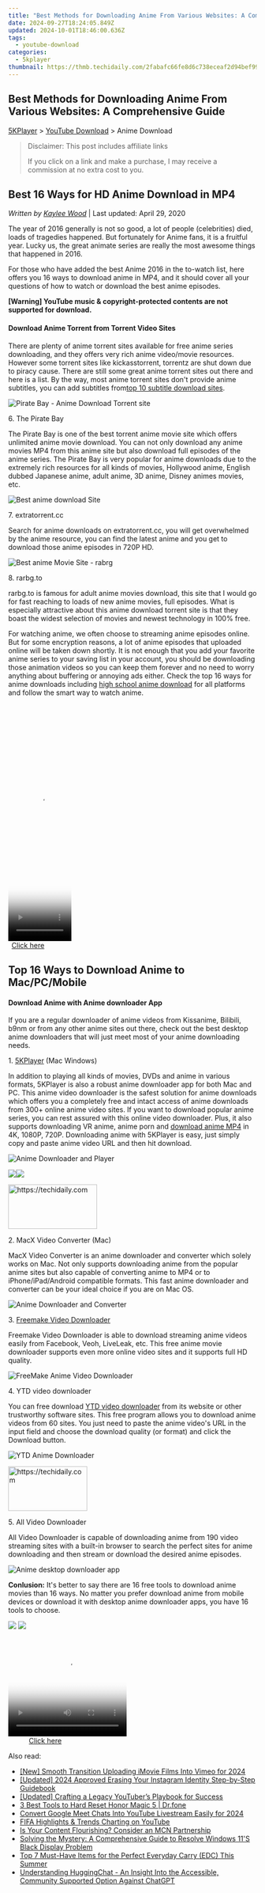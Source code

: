 ```yaml
---
title: "Best Methods for Downloading Anime From Various Websites: A Comprehensive Guide"
date: 2024-09-27T18:24:05.849Z
updated: 2024-10-01T18:46:00.636Z
tags:
  - youtube-download
categories:
  - 5kplayer
thumbnail: https://thmb.techidaily.com/2fabafc66fe8d6c738eceaf2d94bef9969abb79ce6dfc7f79cdd9561a56a5238.jpg
---
```


## Best Methods for Downloading Anime From Various Websites: A Comprehensive Guide

[5KPlayer](https://tools.techidaily.com/5kplayer/products/) \> [YouTube Download](https://tools.techidaily.com/5kplayer/youtube-download/) \> Anime Download 

>  Disclaimer: This post includes affiliate links
>
>  If you click on a link and make a purchase, I may receive a commission at no extra cost to you.
>

## Best 16 Ways for HD Anime Download in MP4

 _Written by [Kaylee Wood](https://www.quora.com/profile/Amanda-Hu-21)_ | Last updated: April 29, 2020 

The year of 2016 generally is not so good, a lot of people (celebrities) died, loads of tragedies happened. But fortunately for Anime fans, it is a fruitful year. Lucky us, the great animate series are really the most awesome things that happened in 2016\. 

For those who have added the best Anime 2016 in the to-watch list, here offers you 16 ways to download anime in MP4, and it should cover all your questions of how to watch or download the best anime episodes. 

**\[Warning\] YouTube music & copyright-protected contents are not supported for download.**

#### **Download Anime Torrent from Torrent Video Sites**

There are plenty of anime torrent sites available for free anime series downloading, and they offers very rich anime video/movie resources. However some torrent sites like kickasstorrent, torrentz are shut down due to piracy cause. There are still some great anime torrent sites out there and here is a list. By the way, most anime torrent sites don't provide anime subtitles, you can add subtitles from[top 10 subtitle download sites](https://tools.techidaily.com/5kplayer/video-music-player/).

![Pirate Bay - Anime Download Torrent site](https://www.5kplayer.com/youtube-download/img/3d-list-10.jpg) 

6\. The Pirate Bay

The Pirate Bay is one of the best torrent anime movie site which offers unlimited anime movie download. You can not only download any anime movies MP4 from this anime site but also download full episodes of the anime series. The Pirate Bay is very popular for anime downloads due to the extremely rich resources for all kinds of movies, Hollywood anime, English dubbed Japanese anime, adult anime, 3D anime, Disney animes movies, etc. 

![Best anime download Site](https://www.5kplayer.com/youtube-download/img/anime-download-4.jpg) 

7\. extratorrent.cc

Search for anime downloads on extratorrent.cc, you will get overwhelmed by the anime resource, you can find the latest anime and you get to download those anime episodes in 720P HD. 

![Best anime Movie Site - rabrg](https://www.5kplayer.com/youtube-download/img/anime-download-5.jpg) 

8\. rarbg.to

rarbg.to is famous for adult anime movies download, this site that I would go for fast reaching to loads of new anime movies, full episodes. What is especially attractive about this anime download torrent site is that they boast the widest selection of movies and newest technology in 100% free.

For watching anime, we often choose to streaming anime episodes online. But for some encryption reasons, a lot of anime episodes that uploaded online will be taken down shortly. It is not enough that you add your favorite anime series to your saving list in your account, you should be downloading those animation videos so you can keep them forever and no need to worry anything about buffering or annoying ads either. Check the top 16 ways for anime downloads including [high school anime download](https://tools.techidaily.com/5kplayer/youtube-download/) for all platforms and follow the smart way to watch anime. 

<!-- affiliate ads begin -->
<span id="1993654">
					<video width="128" height="480" style="cursor:pointer"
           poster="//a.impactradius-go.com/display-clicktoplayimage/1993654.png"
           onclick="if(!this.playClicked){this.play();this.setAttribute('controls',true);this.playClicked=true;}">
	   <source src="//a.impactradius-go.com/display-ad/22993-1993654">
	   <img src="//a.impactradius-go.com/display-clicktoplayimage/1993654.png" style="border: none; height: 100%; width: 100%; object-fit: contain">
	</video>
	<div style="width:80px;text-align:center"><a href="javascript:window.open(decodeURIComponent('https%3A%2F%2Fhomestyler.sjv.io%2Fc%2F5597632%2F1993654%2F22993'), '_blank');void(0);">Click here</a></div>
</span>
<img height="0" width="0" src="https://imp.pxf.io/i/5597632/1993654/22993" style="position:absolute;visibility:hidden;" border="0" />
<!-- affiliate ads end -->

## Top 16 Ways to Download Anime to Mac/PC/Mobile

#### **Download Anime with Anime downloader App**

If you are a regular downloader of anime videos from Kissanime, Bilibili, b9nm or from any other anime sites out there, check out the best desktop anime downloaders that will just meet most of your anime downloading needs. 

1\. [5KPlayer](https://tools.techidaily.com/5kplayer/products/) (Mac Windows) 

In addition to playing all kinds of movies, DVDs and anime in various formats, 5KPlayer is also a robust anime downloader app for both Mac and PC. This anime video downloader is the safest solution for anime downloads which offers you a completely free and intact access of anime downloads from 300+ online anime video sites. If you want to download popular anime series, you can rest assured with this online video downloader. Plus, it also supports downloading VR anime, anime porn and [download anime MP4](https://tools.techidaily.com/5kplayer/youtube-download/) in 4K, 1080P, 720P. Downloading anime with 5KPlayer is easy, just simply copy and paste anime video URL and then hit download. 

![Anime Downloader and Player](https://www.5kplayer.com/youtube-download/img/free-anime-download-step.jpg) 

[![](https://www.5kplayer.com/youtube-download/../button/freedownwhitewin.png)](https://tools.techidaily.com/5kplayer/products/)[![](https://www.5kplayer.com/youtube-download/../button/freedownbackmac.png)](https://tools.techidaily.com/5kplayer/products/) 

<!-- affiliate ads begin -->
<a href="https://aligracehair.sjv.io/c/5597632/2135411/19272" target="_top" id="2135411">
  <img src="//a.impactradius-go.com/display-ad/19272-2135411" border="0" alt="https://techidaily.com" width="180" height="90"/>
</a>
<img height="0" width="0" src="https://aligracehair.sjv.io/i/5597632/2135411/19272" style="position:absolute;visibility:hidden;" border="0" />
<!-- affiliate ads end -->

 2\. MacX Video Converter (Mac)

MacX Video Converter is an anime downloader and converter which solely works on Mac. Not only supports downloading anime from the popular anime sites but also capable of converting anime to MP4 or to iPhone/iPad/Android compatible formats. This fast anime downloader and converter can be your ideal choice if you are on Mac OS. 

![Anime Downloader and Converter](https://www.5kplayer.com/youtube-download/img/anime-download-2.jpg) 

3\. [Freemake Video Downloader](https://tools.techidaily.com/5kplayer/youtube-download/)

Freemake Video Downloader is able to download streaming anime videos easily from Facebook, Veoh, LiveLeak, etc. This free anime movie downloader supports even more online video sites and it supports full HD quality. 

![FreeMake Anime Video Downloader](https://www.5kplayer.com/youtube-download/img/anime-download-3.png) 

4\. YTD video downloader 

You can free download [YTD video downloader](https://tools.techidaily.com/5kplayer/youtube-download/) from its website or other trustworthy software sites. This free program allows you to download anime videos from 60 sites. You just need to paste the anime video's URL in the input field and choose the download quality (or format) and click the Download button.

![YTD Anime Downloader](https://www.5kplayer.com/youtube-download/img/5kp-freemake-video-downloader-alternatives-zjy-003.png) 

<!-- affiliate ads begin -->
<a href="https://review-au.sjv.io/c/5597632/2098700/14409" target="_top" id="2098700">
  <img src="//a.impactradius-go.com/display-ad/14409-2098700" border="0" alt="https://techidaily.com" width="160" height="90"/>
</a>
<img height="0" width="0" src="https://review-au.sjv.io/i/5597632/2098700/14409" style="position:absolute;visibility:hidden;" border="0" />
<!-- affiliate ads end -->

5\. All Video Downloader

All Video Downloader is capable of downloading anime from 190 video streaming sites with a built-in browser to search the perfect sites for anime downloading and then stream or download the desired anime episodes. 

![Anime desktop downloader app](https://www.5kplayer.com/youtube-download/img/5kp-freemake-video-downloader-alternatives-zjy-005.jpg) 

**Conlusion:** It's better to say there are 16 free tools to download anime movies than 16 ways. No matter you prefer download anime from mobile devices or download it with desktop anime downloader apps, you have 16 tools to choose. 

[![](https://www.5kplayer.com/youtube-download/../button/freedownwhitewin.png)](https://tools.techidaily.com/5kplayer/products/) [![](https://www.5kplayer.com/youtube-download/../button/freedownbackmac.png)](https://tools.techidaily.com/5kplayer/products/)

<!-- affiliate ads begin -->
<span id="1912746">
					<video width="240" height="200" style="cursor:pointer"
           poster="//a.impactradius-go.com/display-clicktoplayimage/1912746.png"
           onclick="if(!this.playClicked){this.play();this.setAttribute('controls',true);this.playClicked=true;}">
	   <source src="//a.impactradius-go.com/display-ad/20231-1912746">
	   <img src="//a.impactradius-go.com/display-clicktoplayimage/1912746.png" style="border: none; height: 100%; width: 100%; object-fit: contain">
	</video>
	<div style="width:150px;text-align:center"><a href="javascript:window.open(decodeURIComponent('https%3A%2F%2Fmindmanager.sjv.io%2Fc%2F5597632%2F1912746%2F20231'), '_blank');void(0);">Click here</a></div>
</span>
<img height="0" width="0" src="https://imp.pxf.io/i/5597632/1912746/20231" style="position:absolute;visibility:hidden;" border="0" />
<!-- affiliate ads end -->

<ins class="adsbygoogle"
     style="display:block"
     data-ad-format="autorelaxed"
     data-ad-client="ca-pub-7571918770474297"
     data-ad-slot="1223367746"></ins>

<ins class="adsbygoogle"
     style="display:block"
     data-ad-client="ca-pub-7571918770474297"
     data-ad-slot="8358498916"
     data-ad-format="auto"
     data-full-width-responsive="true"></ins>

<span class="atpl-alsoreadstyle">Also read:</span>
<div><ul>
<li><a href="https://vimeo-videos.techidaily.com/new-smooth-transition-uploading-imovie-films-into-vimeo-for-2024/"><u>[New] Smooth Transition Uploading iMovie Films Into Vimeo for 2024</u></a></li>
<li><a href="https://instagram-clips.techidaily.com/updated-2024-approved-erasing-your-instagram-identity-step-by-step-guidebook/"><u>[Updated] 2024 Approved Erasing Your Instagram Identity Step-by-Step Guidebook</u></a></li>
<li><a href="https://youtube-video-recordings.techidaily.com/updated-crafting-a-legacy-youtubers-playbook-for-success/"><u>[Updated] Crafting a Legacy YouTuber’s Playbook for Success</u></a></li>
<li><a href="https://phone-solutions.techidaily.com/3-best-tools-to-hard-reset-honor-magic-5-drfone-by-drfone-reset-android-reset-android/"><u>3 Best Tools to Hard Reset Honor Magic 5 | Dr.fone</u></a></li>
<li><a href="https://youtube-video-recordings.techidaily.com/convert-google-meet-chats-into-youtube-livestream-easily-for-2024/"><u>Convert Google Meet Chats Into YouTube Livestream Easily for 2024</u></a></li>
<li><a href="https://youtube-video-recordings.techidaily.com/fifa-highlights-and-trends-charting-on-youtube/"><u>FIFA Highlights & Trends Charting on YouTube</u></a></li>
<li><a href="https://youtube-video-recordings.techidaily.com/is-your-content-flourishing-consider-an-mcn-partnership/"><u>Is Your Content Flourishing? Consider an MCN Partnership</u></a></li>
<li><a href="https://techtrends.techidaily.com/solving-the-mystery-a-comprehensive-guide-to-resolve-windows-11s-black-display-problem/"><u>Solving the Mystery: A Comprehensive Guide to Resolve Windows 11'S Black Display Problem</u></a></li>
<li><a href="https://technical-tips.techidaily.com/top-7-must-have-items-for-the-perfect-everyday-carry-edc-this-summer/"><u>Top 7 Must-Have Items for the Perfect Everyday Carry (EDC) This Summer</u></a></li>
<li><a href="https://tech-haven.techidaily.com/understanding-huggingchat-an-insight-into-the-accessible-community-supported-option-against-chatgpt/"><u>Understanding HuggingChat - An Insight Into the Accessible, Community Supported Option Against ChatGPT</u></a></li>
</ul></div>

